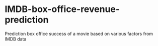 # IMDB-box-office-revenue-prediction
Prediction box office success of a movie based on various factors from IMDB data
